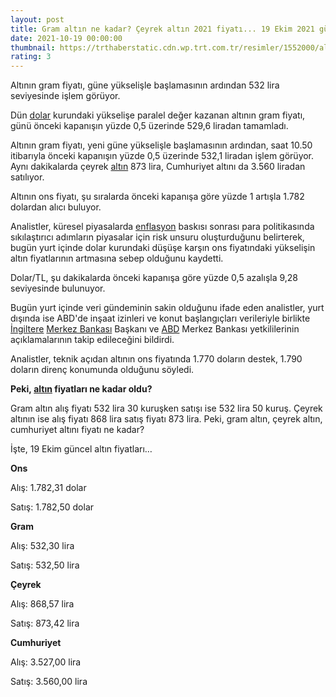 ```yaml
--- 
layout: post
title: Gram altın ne kadar? Çeyrek altın 2021 fiyatı... 19 Ekim 2021 güncel altın fiyatları...
date: 2021-10-19 00:00:00
thumbnail: https://trthaberstatic.cdn.wp.trt.com.tr/resimler/1552000/altin-aa-1553624.jpg
rating: 3
---
```

<p>
	Altının gram fiyatı, güne yükselişle başlamasının ardından 532 lira seviyesinde işlem görüyor.</p>
<p>
	Dün <a href="https://www.trthaber.com/etiket/dolar/" target="_blank">dolar</a> kurundaki yükselişe paralel değer kazanan altının gram fiyatı, günü önceki kapanışın yüzde 0,5 üzerinde 529,6 liradan tamamladı.</p>
<p>
	Altının gram fiyatı, yeni güne yükselişle başlamasının ardından, saat 10.50 itibarıyla önceki kapanışın yüzde 0,5 üzerinde 532,1 liradan işlem görüyor. Aynı dakikalarda çeyrek <a href="https://www.trthaber.com/etiket/altin/" target="_blank">altın</a> 873 lira, Cumhuriyet altını da 3.560 liradan satılıyor.</p>
<p>
	Altının ons fiyatı, şu sıralarda önceki kapanışa göre yüzde 1 artışla 1.782 dolardan alıcı buluyor.</p>
<p>
	Analistler, küresel piyasalarda <a href="https://www.trthaber.com/etiket/enflasyon/" target="_blank">enflasyon</a> baskısı sonrası para politikasında sıkılaştırıcı adımların piyasalar için risk unsuru oluşturduğunu belirterek, bugün yurt içinde dolar kurundaki düşüşe karşın ons fiyatındaki yükselişin altın fiyatlarının artmasına sebep olduğunu kaydetti.</p>
<p>
	Dolar/TL, şu dakikalarda önceki kapanışa göre yüzde 0,5 azalışla 9,28 seviyesinde bulunuyor.</p>
<p>
	Bugün yurt içinde veri gündeminin sakin olduğunu ifade eden analistler, yurt dışında ise ABD'de inşaat izinleri ve konut başlangıçları verileriyle birlikte <a href="https://www.trthaber.com/etiket/ingiltere/" target="_blank">İngiltere</a> <a href="https://www.trthaber.com/etiket/merkez-bankasi/" target="_blank">Merkez Bankası</a> Başkanı ve <a href="https://www.trthaber.com/etiket/abd/" target="_blank">ABD</a> Merkez Bankası yetkililerinin açıklamalarının takip edileceğini bildirdi.</p>
<p>
	Analistler, teknik açıdan altının ons fiyatında 1.770 doların destek, 1.790 doların direnç konumunda olduğunu söyledi.</p>
<p>
	<strong>Peki, <a href="https://www.trthaber.com/etiket/altin/" target="_blank">altın</a> fiyatları ne kadar oldu?</strong></p>
<p>
	Gram altın alış fiyatı 532 lira 30 kuruşken satışı ise 532 lira 50 kuruş. Çeyrek altının ise alış fiyatı 868 lira satış fiyatı 873 lira. Peki, gram altın, çeyrek altın, cumhuriyet altını fiyatı ne kadar?</p>
<p>
	İşte, 19 Ekim güncel altın fiyatları…</p>
<p>
	<strong>Ons</strong></p>
<p>
	Alış: 1.782,31 dolar</p>
<p>
	Satış: 1.782,50 dolar</p>
<p>
	<strong>Gram</strong></p>
<p>
	Alış: 532,30 lira</p>
<p>
	Satış: 532,50 lira</p>
<p>
	<strong>Çeyrek</strong></p>
<p>
	Alış: 868,57 lira</p>
<p>
	Satış: 873,42 lira</p>
<p>
	<strong>Cumhuriyet</strong></p>
<p>
	Alış: 3.527,00 lira</p>
<p>
	Satış: 3.560,00 lira</p>